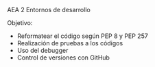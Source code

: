 AEA 2 Entornos de desarrollo

Objetivo:
  - Reformatear el código según PEP 8 y PEP 257
  - Realización de pruebas a los códigos
  - Uso del debugger
  - Control de versiones con GitHub
